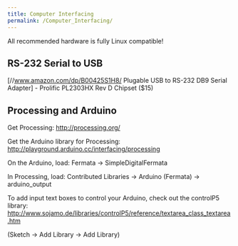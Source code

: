 ```yaml
---
title: Computer Interfacing
permalink: /Computer_Interfacing/
---
```


All recommended hardware is fully Linux compatible!

RS-232 Serial to USB
--------------------

\[//www.amazon.com/dp/B00425S1H8/ Plugable USB to RS-232 DB9 Serial Adapter\] - Prolific PL2303HX Rev D Chipset ($15)

Processing and Arduino
----------------------

Get Processing: <http://processing.org/>

Get the Arduino library for Processing: <http://playground.arduino.cc/interfacing/processing>

On the Arduino, load: Fermata → SimpleDigitalFermata

In Processing, load: Contributed Libraries → Arduino (Fermata) → arduino_output

To add input text boxes to control your Arduino, check out the controlP5 library: <http://www.sojamo.de/libraries/controlP5/reference/textarea_class_textarea.htm>

(Sketch → Add Library → Add Library)